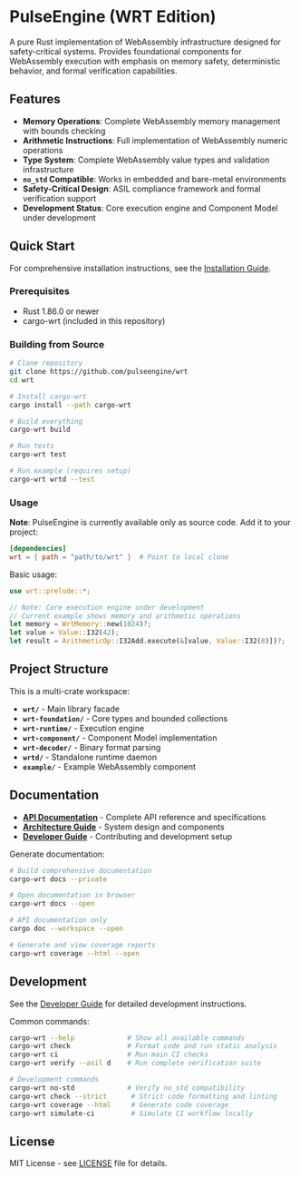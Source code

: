 # PulseEngine (WRT Edition)

A pure Rust implementation of WebAssembly infrastructure designed for safety-critical systems. Provides foundational components for WebAssembly execution with emphasis on memory safety, deterministic behavior, and formal verification capabilities.

## Features

- **Memory Operations**: Complete WebAssembly memory management with bounds checking
- **Arithmetic Instructions**: Full implementation of WebAssembly numeric operations
- **Type System**: Complete WebAssembly value types and validation infrastructure
- **`no_std` Compatible**: Works in embedded and bare-metal environments
- **Safety-Critical Design**: ASIL compliance framework and formal verification support
- **Development Status**: Core execution engine and Component Model under development

## Quick Start

For comprehensive installation instructions, see the [Installation Guide](docs/source/getting_started/installation.rst).

### Prerequisites

- Rust 1.86.0 or newer
- cargo-wrt (included in this repository)

### Building from Source

```bash
# Clone repository
git clone https://github.com/pulseengine/wrt
cd wrt

# Install cargo-wrt
cargo install --path cargo-wrt

# Build everything
cargo-wrt build

# Run tests
cargo-wrt test

# Run example (requires setup)
cargo-wrt wrtd --test
```

### Usage

**Note**: PulseEngine is currently available only as source code. Add it to your project:

```toml
[dependencies]
wrt = { path = "path/to/wrt" }  # Point to local clone
```

Basic usage:

```rust
use wrt::prelude::*;

// Note: Core execution engine under development
// Current example shows memory and arithmetic operations
let memory = WrtMemory::new(1024)?;
let value = Value::I32(42);
let result = ArithmeticOp::I32Add.execute(&[value, Value::I32(8)])?;
```

## Project Structure

This is a multi-crate workspace:

- **`wrt/`** - Main library facade
- **`wrt-foundation/`** - Core types and bounded collections  
- **`wrt-runtime/`** - Execution engine
- **`wrt-component/`** - Component Model implementation
- **`wrt-decoder/`** - Binary format parsing
- **`wrtd/`** - Standalone runtime daemon
- **`example/`** - Example WebAssembly component

## Documentation

- **[API Documentation](docs/source/)** - Complete API reference and specifications
- **[Architecture Guide](docs/source/architecture/)** - System design and components
- **[Developer Guide](docs/source/development/)** - Contributing and development setup

Generate documentation:

```bash
# Build comprehensive documentation
cargo-wrt docs --private

# Open documentation in browser
cargo-wrt docs --open

# API documentation only  
cargo doc --workspace --open

# Generate and view coverage reports
cargo-wrt coverage --html --open
```

## Development

See the [Developer Guide](docs/source/development/) for detailed development instructions.

Common commands:

```bash
cargo-wrt --help             # Show all available commands
cargo-wrt check              # Format code and run static analysis
cargo-wrt ci                 # Run main CI checks
cargo-wrt verify --asil d    # Run complete verification suite

# Development commands
cargo-wrt no-std             # Verify no_std compatibility
cargo-wrt check --strict      # Strict code formatting and linting
cargo-wrt coverage --html     # Generate code coverage
cargo-wrt simulate-ci         # Simulate CI workflow locally
```

## License

MIT License - see [LICENSE](LICENSE) file for details.
